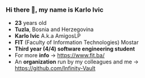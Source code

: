 ### Hi there 👋, my name is Karlo Ivic

- **23** years old
- **Tuzla**, Bosnia and Herzegovina
- **Karlo Ivic** A.k.a AmigosLP 
- **FIT** (Faculty of Information Technologies) Mostar 
- **Third year (4/4) software engineering student**
- For more **info** -> https://www.fit.ba/
-  An **organization** run by my colleagues and me -> https://github.com/Infinity-Vault




